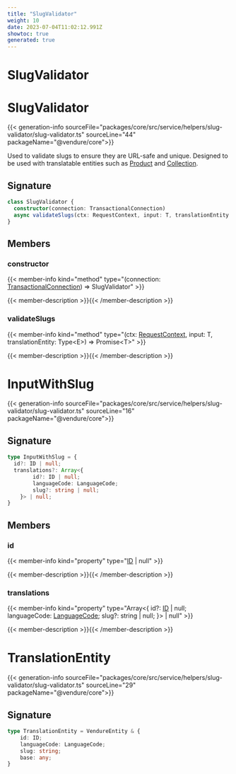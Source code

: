 ```yaml
---
title: "SlugValidator"
weight: 10
date: 2023-07-04T11:02:12.991Z
showtoc: true
generated: true
---
```

<!-- This file was generated from the Vendure source. Do not modify. Instead, re-run the "docs:build" script -->

# SlugValidator
<div class="symbol">


# SlugValidator

{{< generation-info sourceFile="packages/core/src/service/helpers/slug-validator/slug-validator.ts" sourceLine="44" packageName="@vendure/core">}}

Used to validate slugs to ensure they are URL-safe and unique. Designed to be used with translatable
entities such as <a href='/typescript-api/entities/product#product'>Product</a> and <a href='/typescript-api/entities/collection#collection'>Collection</a>.

## Signature

```TypeScript
class SlugValidator {
  constructor(connection: TransactionalConnection)
  async validateSlugs(ctx: RequestContext, input: T, translationEntity: Type<E>) => Promise<T>;
}
```
## Members

### constructor

{{< member-info kind="method" type="(connection: <a href='/typescript-api/data-access/transactional-connection#transactionalconnection'>TransactionalConnection</a>) => SlugValidator"  >}}

{{< member-description >}}{{< /member-description >}}

### validateSlugs

{{< member-info kind="method" type="(ctx: <a href='/typescript-api/request/request-context#requestcontext'>RequestContext</a>, input: T, translationEntity: Type&#60;E&#62;) => Promise&#60;T&#62;"  >}}

{{< member-description >}}{{< /member-description >}}


</div>
<div class="symbol">


# InputWithSlug

{{< generation-info sourceFile="packages/core/src/service/helpers/slug-validator/slug-validator.ts" sourceLine="16" packageName="@vendure/core">}}



## Signature

```TypeScript
type InputWithSlug = {
  id?: ID | null;
  translations?: Array<{
        id?: ID | null;
        languageCode: LanguageCode;
        slug?: string | null;
    }> | null;
}
```
## Members

### id

{{< member-info kind="property" type="<a href='/typescript-api/common/id#id'>ID</a> | null"  >}}

{{< member-description >}}{{< /member-description >}}

### translations

{{< member-info kind="property" type="Array&#60;{         id?: <a href='/typescript-api/common/id#id'>ID</a> | null;         languageCode: <a href='/typescript-api/common/language-code#languagecode'>LanguageCode</a>;         slug?: string | null;     }&#62; | null"  >}}

{{< member-description >}}{{< /member-description >}}


</div>
<div class="symbol">


# TranslationEntity

{{< generation-info sourceFile="packages/core/src/service/helpers/slug-validator/slug-validator.ts" sourceLine="29" packageName="@vendure/core">}}



## Signature

```TypeScript
type TranslationEntity = VendureEntity & {
    id: ID;
    languageCode: LanguageCode;
    slug: string;
    base: any;
}
```
</div>
